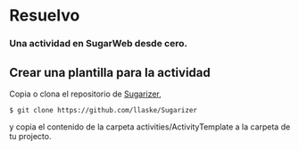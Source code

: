# Resuelvo
### Una actividad en SugarWeb desde cero.

## Crear una plantilla para la actividad
Copia o clona el repositorio de [Sugarizer](https://github.com/llaske/Sugarizer), 

	$ git clone https://github.com/llaske/Sugarizer
	
y copia el contenido de la carpeta activities/ActivityTemplate a la carpeta de tu projecto.